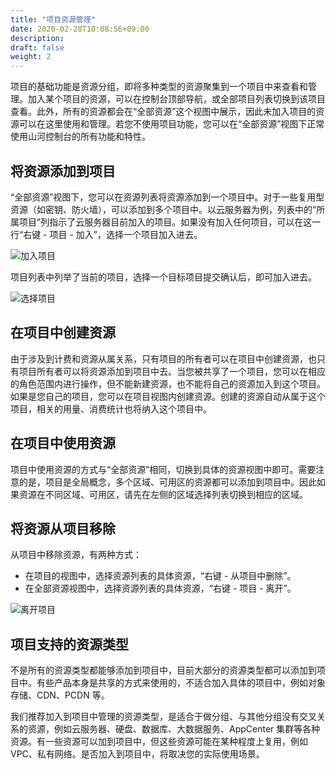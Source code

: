 ```yaml
---
title: "项目资源管理"
date: 2020-02-28T10:08:56+09:00
description:
draft: false
weight: 2
---
```


项目的基础功能是资源分组，即将多种类型的资源聚集到一个项目中来查看和管理。加入某个项目的资源，可以在控制台顶部导航，或全部项目列表切换到该项目查看。此外，所有的资源都会在“全部资源”这个视图中展示，因此未加入项目的资源可以在这里使用和管理。若您不使用项目功能，您可以在“全部资源”视图下正常使用山河控制台的所有功能和特性。

## 将资源添加到项目

“全部资源”视图下，您可以在资源列表将资源添加到一个项目中。对于一些复用型资源（如密钥、防火墙），可以添加到多个项目中。以云服务器为例，列表中的“所属项目”列指示了云服务器目前加入的项目。如果没有加入任何项目，可以在这一行“右键 - 项目 - 加入”，选择一个项目加入进去。

![加入项目](../_images/instance-join-project.png)

项目列表中列举了当前的项目，选择一个目标项目提交确认后，即可加入进去。

![选择项目](../_images/select-project.png)

## 在项目中创建资源

由于涉及到计费和资源从属关系，只有项目的所有者可以在项目中创建资源，也只有项目所有者可以将资源添加到项目中去。当您被共享了一个项目，您可以在相应的角色范围内进行操作，但不能新建资源，也不能将自己的资源加入到这个项目。如果是您自己的项目，您可以在项目视图内创建资源。创建的资源自动从属于这个项目，相关的用量、消费统计也将纳入这个项目中。

## 在项目中使用资源

项目中使用资源的方式与“全部资源”相同，切换到具体的资源视图中即可。需要注意的是，项目是全局概念，多个区域、可用区的资源都可以添加到项目中。因此如果资源在不同区域、可用区，请先在左侧的区域选择列表切换到相应的区域。

## 将资源从项目移除

从项目中移除资源，有两种方式：

- 在项目的视图中，选择资源列表的具体资源，“右键 - 从项目中删除”。
- 在全部资源视图中，选择资源列表的具体资源，“右键 - 项目 - 离开”。

![离开项目](../_images/leave-project.png)

## 项目支持的资源类型

不是所有的资源类型都能够添加到项目中，目前大部分的资源类型都可以添加到项目中。有些产品本身是共享的方式来使用的，不适合加入具体的项目中，例如对象存储、CDN、PCDN 等。

我们推荐加入到项目中管理的资源类型，是适合于做分组、与其他分组没有交叉关系的资源，例如云服务器、硬盘、数据库、大数据服务、AppCenter 集群等各种资源。有一些资源可以加到项目中，但这些资源可能在某种程度上复用，例如 VPC、私有网络。是否加入到项目中，将取决您的实际使用场景。
